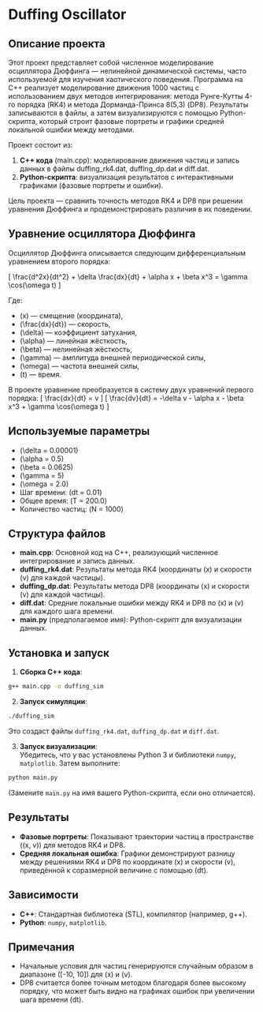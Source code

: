 # Duffing Oscillator

## Описание проекта

Этот проект представляет собой численное моделирование осциллятора Дюффинга — нелинейной динамической системы, часто используемой для изучения хаотического поведения. Программа на C++ реализует моделирование движения 1000 частиц с использованием двух методов интегрирования: метода Рунге-Кутты 4-го порядка (RK4) и метода Дорманда-Принса 8(5,3) (DP8). Результаты записываются в файлы, а затем визуализируются с помощью Python-скрипта, который строит фазовые портреты и графики средней локальной ошибки между методами.

Проект состоит из:
1. **C++ кода** (main.cpp): моделирование движения частиц и запись данных в файлы duffing_rk4.dat, duffing_dp.dat и diff.dat.
2. **Python-скрипта**: визуализация результатов с интерактивными графиками (фазовые портреты и ошибки).

Цель проекта — сравнить точность методов RK4 и DP8 при решении уравнения Дюффинга и продемонстрировать различия в их поведении.

## Уравнение осциллятора Дюффинга

Осциллятор Дюффинга описывается следующим дифференциальным уравнением второго порядка:

\[
\frac{d^2x}{dt^2} + \delta \frac{dx}{dt} + \alpha x + \beta x^3 = \gamma \cos(\omega t)
\]

Где:
- \(x\) — смещение (координата),
- \(\frac{dx}{dt}\) — скорость,
- \(\delta\) — коэффициент затухания,
- \(\alpha\) — линейная жёсткость,
- \(\beta\) — нелинейная жёсткость,
- \(\gamma\) — амплитуда внешней периодической силы,
- \(\omega\) — частота внешней силы,
- \(t\) — время.

В проекте уравнение преобразуется в систему двух уравнений первого порядка:
\[
\frac{dx}{dt} = v
\]
\[
\frac{dv}{dt} = -\delta v - \alpha x - \beta x^3 + \gamma \cos(\omega t)
\]

## Используемые параметры

- \(\delta = 0.00001\)
- \(\alpha = 0.5\)
- \(\beta = 0.0625\)
- \(\gamma = 5\)
- \(\omega = 2.0\)
- Шаг времени: \(dt = 0.01\)
- Общее время: \(T = 200.0\)
- Количество частиц: \(N = 1000\)

## Структура файлов

- **main.cpp**: Основной код на C++, реализующий численное интегрирование и запись данных.
- **duffing_rk4.dat**: Результаты метода RK4 (координаты \(x\) и скорости \(v\) для каждой частицы).
- **duffing_dp.dat**: Результаты метода DP8 (координаты \(x\) и скорости \(v\) для каждой частицы).
- **diff.dat**: Средние локальные ошибки между RK4 и DP8 по \(x\) и \(v\) для каждого шага времени.
- **main.py** (предполагаемое имя): Python-скрипт для визуализации данных.

## Установка и запуск

1. **Сборка C++ кода**:

```bash
g++ main.cpp -o duffing_sim
```

2. **Запуск симуляции**:

```bash
./duffing_sim
```

Это создаст файлы `duffing_rk4.dat`, `duffing_dp.dat` и `diff.dat`.

3. **Запуск визуализации**:  
   Убедитесь, что у вас установлены Python 3 и библиотеки `numpy`, `matplotlib`. Затем выполните:

```bash
python main.py
```

(Замените `main.py` на имя вашего Python-скрипта, если оно отличается).

## Результаты

- **Фазовые портреты**: Показывают траектории частиц в пространстве \((x, v)\) для методов RK4 и DP8.
- **Средняя локальная ошибка**: Графики демонстрируют разницу между решениями RK4 и DP8 по координате \(x\) и скорости \(v\), приведённой к соразмерной величине с помощью \(dt\).

## Зависимости

- **C++**: Стандартная библиотека (STL), компилятор (например, g++).
- **Python**: `numpy`, `matplotlib`.

## Примечания

- Начальные условия для частиц генерируются случайным образом в диапазоне \([-10, 10]\) для \(x\) и \(v\).
- DP8 считается более точным методом благодаря более высокому порядку, что может быть видно на графиках ошибок при увеличении шага времени \(dt\).
